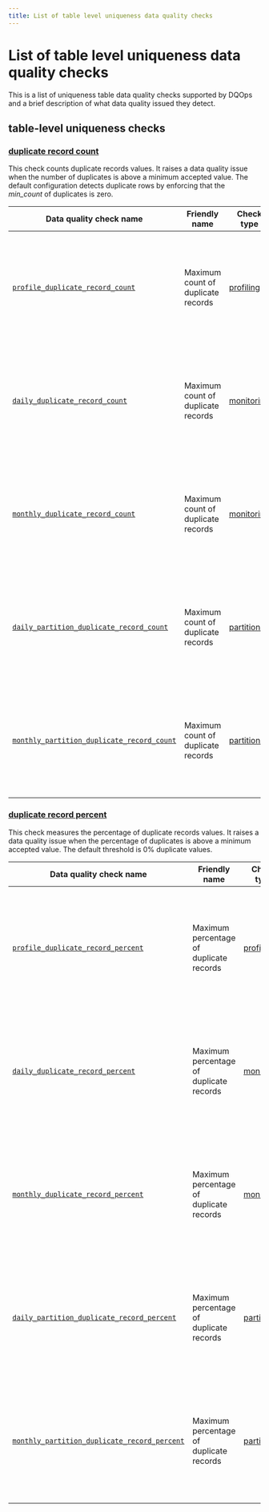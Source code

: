 ```yaml
---
title: List of table level uniqueness data quality checks
---
```

# List of table level uniqueness data quality checks

This is a list of uniqueness table data quality checks supported by DQOps and a brief description of what data quality issued they detect.




## table-level uniqueness checks


### [duplicate record count](./duplicate-record-count.md)
This check counts duplicate records values. It raises a data quality issue when the number of duplicates is above a minimum accepted value.
 The default configuration detects duplicate rows by enforcing that the *min_count* of duplicates is zero.


| Data quality check name | Friendly name | Check type | Description | Standard |
|-------------------------|---------------|------------|-------------|----------|
|[<span class="no-wrap-code">`profile_duplicate_record_count`</span>](./duplicate-record-count.md#profile-duplicate-record-count)|Maximum count of duplicate records|[profiling](../../../dqo-concepts/definition-of-data-quality-checks/data-profiling-checks.md)|Verifies that the number of duplicate record values in a table does not exceed the maximum accepted count.|:material-check-bold:|
|[<span class="no-wrap-code">`daily_duplicate_record_count`</span>](./duplicate-record-count.md#daily-duplicate-record-count)|Maximum count of duplicate records|[monitoring](../../../dqo-concepts/definition-of-data-quality-checks/data-observability-monitoring-checks.md)|Verifies that the number of duplicate record values in a table does not exceed the maximum accepted count.|:material-check-bold:|
|[<span class="no-wrap-code">`monthly_duplicate_record_count`</span>](./duplicate-record-count.md#monthly-duplicate-record-count)|Maximum count of duplicate records|[monitoring](../../../dqo-concepts/definition-of-data-quality-checks/data-observability-monitoring-checks.md)|Verifies that the number of duplicate record values in a table does not exceed the maximum accepted count.|:material-check-bold:|
|[<span class="no-wrap-code">`daily_partition_duplicate_record_count`</span>](./duplicate-record-count.md#daily-partition-duplicate-record-count)|Maximum count of duplicate records|[partitioned](../../../dqo-concepts/definition-of-data-quality-checks/partition-checks.md)|Verifies that the number of duplicate record values in a table does not exceed the maximum accepted count.|:material-check-bold:|
|[<span class="no-wrap-code">`monthly_partition_duplicate_record_count`</span>](./duplicate-record-count.md#monthly-partition-duplicate-record-count)|Maximum count of duplicate records|[partitioned](../../../dqo-concepts/definition-of-data-quality-checks/partition-checks.md)|Verifies that the number of duplicate record values in a table does not exceed the maximum accepted count.|:material-check-bold:|



### [duplicate record percent](./duplicate-record-percent.md)
This check measures the percentage of duplicate records values. It raises a data quality issue when the percentage of duplicates is above a minimum accepted value.
 The default threshold is 0% duplicate values.


| Data quality check name | Friendly name | Check type | Description | Standard |
|-------------------------|---------------|------------|-------------|----------|
|[<span class="no-wrap-code">`profile_duplicate_record_percent`</span>](./duplicate-record-percent.md#profile-duplicate-record-percent)|Maximum percentage of duplicate records|[profiling](../../../dqo-concepts/definition-of-data-quality-checks/data-profiling-checks.md)|Verifies that the percentage of duplicate record values in a table does not exceed the maximum accepted percentage.|:material-check-bold:|
|[<span class="no-wrap-code">`daily_duplicate_record_percent`</span>](./duplicate-record-percent.md#daily-duplicate-record-percent)|Maximum percentage of duplicate records|[monitoring](../../../dqo-concepts/definition-of-data-quality-checks/data-observability-monitoring-checks.md)|Verifies that the percentage of duplicate record values in a table does not exceed the maximum accepted percentage.|:material-check-bold:|
|[<span class="no-wrap-code">`monthly_duplicate_record_percent`</span>](./duplicate-record-percent.md#monthly-duplicate-record-percent)|Maximum percentage of duplicate records|[monitoring](../../../dqo-concepts/definition-of-data-quality-checks/data-observability-monitoring-checks.md)|Verifies that the percentage of duplicate record values in a table does not exceed the maximum accepted percentage.|:material-check-bold:|
|[<span class="no-wrap-code">`daily_partition_duplicate_record_percent`</span>](./duplicate-record-percent.md#daily-partition-duplicate-record-percent)|Maximum percentage of duplicate records|[partitioned](../../../dqo-concepts/definition-of-data-quality-checks/partition-checks.md)|Verifies that the percentage of duplicate record values in a table does not exceed the maximum accepted percentage.|:material-check-bold:|
|[<span class="no-wrap-code">`monthly_partition_duplicate_record_percent`</span>](./duplicate-record-percent.md#monthly-partition-duplicate-record-percent)|Maximum percentage of duplicate records|[partitioned](../../../dqo-concepts/definition-of-data-quality-checks/partition-checks.md)|Verifies that the percentage of duplicate record values in a table does not exceed the maximum accepted percentage.|:material-check-bold:|







